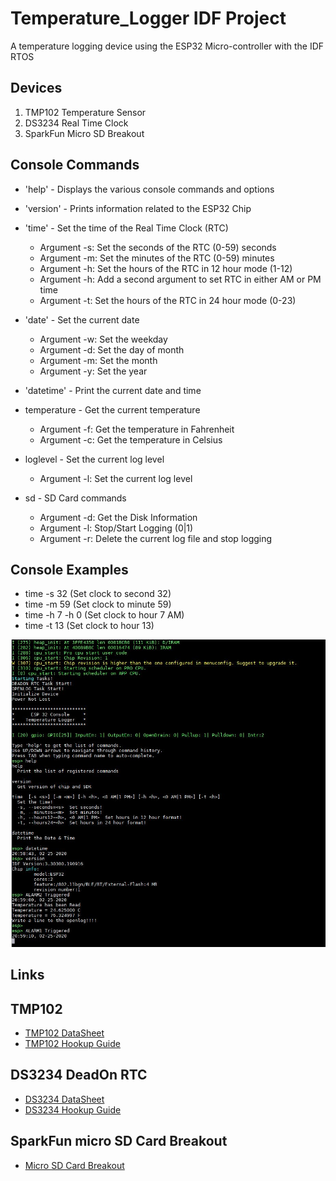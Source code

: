 # Temperature_Logger IDF Project

A temperature logging device using the ESP32 Micro-controller with the IDF RTOS

## Devices

1. TMP102 Temperature Sensor
2. DS3234 Real Time Clock
3. SparkFun Micro SD Breakout

## Console Commands

* 'help' - Displays the various console commands and options

* 'version' - Prints information related to the ESP32 Chip
  
* 'time' - Set the time of the Real Time Clock (RTC)
  * Argument -s: Set the seconds of the RTC (0-59) seconds
  * Argument -m: Set the minutes of the RTC (0-59) minutes
  * Argument -h: Set the hours of the RTC in 12 hour mode (1-12)
  * Argument -h: Add a second argument to set RTC in either AM or PM time
  * Argument -t: Set the hours of the RTC in 24 hour mode (0-23)

* 'date' - Set the current date
  * Argument -w: Set the weekday
  * Argument -d: Set the day of month
  * Argument -m: Set the month
  * Argument -y: Set the year

* 'datetime' - Print the current date and time

* temperature - Get the current temperature
  * Argument -f: Get the temperature in Fahrenheit
  * Argument -c: Get the temperature in Celsius

* loglevel - Set the current log level
  * Argument -l: Set the current log level

* sd - SD Card commands
  * Argument -d: Get the Disk Information
  * Argument -l: Stop/Start Logging (0|1)
  * Argument -r: Delete the current log file and stop logging

## Console Examples

* time -s 32 (Set clock to second 32)
* time -m 59 (Set clock to minute 59)
* time -h 7 -h 0 (Set clock to hour 7 AM)
* time -t 13 (Set clock to hour 13)

![alt text][console_cap1]

[console_cap1]: https://github.com/davidhudsont/Temperature_Logger_IDF/blob/master/images/Console_Capture.JPG "Console Screen Capture"

## Links

## TMP102

* [TMP102 DataSheet](https://www.sparkfun.com/datasheets/Sensors/Temperature/tmp102.pdf)
* [TMP102 Hookup Guide](https://learn.sparkfun.com/tutorials/tmp102-digital-temperature-sensor-hookup-guide)

## DS3234 DeadOn RTC

* [DS3234 DataSheet](https://www.sparkfun.com/datasheets/BreakoutBoards/DS3234.pdf)
* [DS3234 Hookup Guide](https://learn.sparkfun.com/tutorials/deadon-rtc-breakout-hookup-guide)

## SparkFun micro SD Card Breakout

* [Micro SD Card Breakout](https://www.sparkfun.com/products/544)
